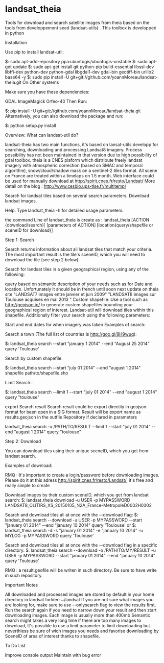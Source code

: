 # landsat_theia
Tools for download and search satellite images from theia based on the tools from developpement seed (landsat-utils)
. This toolbox is developped in python

Installation

Use pip to install landsat-util:

$: sudo apt-add-repository ppa:ubuntugis/ubuntugis-unstable
$: sudo apt-get update
$: sudo apt-get install git python-pip build-essential libssl-dev libffi-dev python-dev python-gdal libgdal1-dev gdal-bin  geotiff-bin urllib2 base64 -y
$: sudo pip install -U git+git://github.com/yoannMoreau/landsat-theia.git
On Other systems

Make sure you have these dependencies:

GDAL
ImageMagick
Orfeo-40
Then Run:

$: pip install -U  git+git://github.com/yoannMoreau/landsat-theia.git
Alternatively, you can also download the package and run:

$: python setup.py install

Overview: What can landsat-util do?

landsat-theia has two main functions, it's based on lansat-utils developp for searching, downloading and processing Landsat8 imagery. Process possibility has not been maintained in that version due to high possibility of gdal toolbox. theia is a CNES plaform which distribute freely landsat imagery with atmospheric correction (based on SMAC and temporal algorithm), snow/cloud/shadow mask on a sentinel-2 tiles format. All scene on France are treated within a timelaps on 1.5 month.
Web interface could be used for manually download at http://spirit.cnes.fr/resto/Landsat/
More detail on the blog : http://www.cesbio.ups-tlse.fr/multitemp/

Search for landsat tiles based on several search parameters.
Download landsat images.

Help: Type landsat_theia -h for detailed usage parameters.

the command Line of landsat_theia is create as :
landsat_theia [ACTION {download/search}] [parameters of ACTION] [location{query/shapefile or sceneID for download}]

Step 1: Search

Search returns information about all landsat tiles that match your criteria. The most important result is the tile's sceneID, which you will need to download the tile (see step 2 below).

Search for landsat tiles in a given geographical region, using any of the following:

query based on sémantic description of your needs such as 
for Date and location. Unfortunately it should be in french until soon next update on theia site
"LANDSAT7 images entre janvier et juin 2009"
"LANDSAT8 images sur  Toulouse acquises en mai 2013 "
Custom shapefile: Use a tool such as http://geojson.io/ to generate custom shapefiles bounding your geographical region of interest. Landsat-util will download tiles within this shapefile.
Additionally filter your search using the following parameters:

Start and end dates for when imagery was taken
Examples of search:

Search a town (The full list of countries is http://goo.gl/8H9wuq):

$: landsat_theia search --start "january 1 2014" --end "August 25 2014" query 'Toulouse'

Search by custom shapefile:

$: landsat_theia search  --start "july 01 2014" --end "august 1 2014" shapefile path/to/shapefile.shp

Limit Search :

$: landsat_theia search  --limit 1 --start "july 01 2014" --end "august 1 2014" query "toulouse"

export Search result 
Search result could be export directily in geojson format for been open in a SIG format. Result will be export name as  
results.geojson in the outfile Repository if declared in parameters

landsat_theia search  -o /PATH/TO/RESULT --limit 1 --start "july 01 2014" --end "august 1 2014" query "toulouse" 

Step 2: Download

You can download tiles using their unique sceneID, which you get from landsat search.

Examples of download:

RMQ : It's important to create a login/password before downloading images. Please do it at this adress http://spirit.cnes.fr/resto/Landsat/, it's free and really simple to create 

Download images by their custom sceneID, which you get from landsat search:
$: landsat_theia download  -u  USER -p MYPASSWORD LANDSAT8_OLITIRS_XS_20150105_N2A_France-MetropoleD0002H0002

Search and download tiles all at once with the --download flag:
$: landsat_theia search --download -u  USER -p MYPASSWORD --start "january 01 2014" --end "january 10 2014"  query 'Toulouse'
or
$: landsat_theia search -d -s "january 01 2014" -e "january 10 2014"  -u  MYLOG -p MYPASSWORD query 'Toulouse'

Search and download tiles all at once with the --download flag in a specific directory:
$: landsat_theia search --download  -o /PATH/TO/MY/RESULT -u USER -p MYPASSWORD --start "january 01 2014" --end "january 10 2014"  query 'Toulouse'

RMQ : a result.geofile will be writen in such directory. Be sure to have write in such repository.


Important Notes

All downloaded and processed images are stored by default in your home directory in landsat forlder: ~/landsat
If you are not sure what images you are looking for, make sure to use --onlysearch flag to view the results first. Run the search again if you need to narrow down your result and then start downloading images. Each image is usually more than 400mb Semantic search might takes a very long time if there are too many images to download, It's possible to use a limit parameter to limit downloading but neverthless be sure of wich images you needs and favorise downloading by SceneID of area of interest thanks to shapefile.

To Do List

Improve console output
Maintain with bug error 
